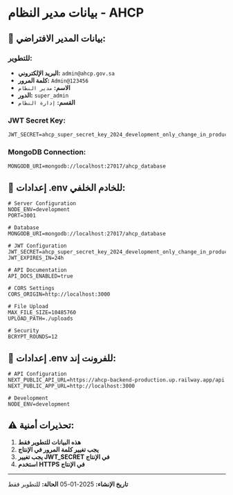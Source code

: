 # بيانات مدير النظام - AHCP

## 👤 **بيانات المدير الافتراضي:**

### **للتطوير:**
- **البريد الإلكتروني:** `admin@ahcp.gov.sa`
- **كلمة المرور:** `Admin@123456`
- **الاسم:** `مدير النظام`
- **الدور:** `super_admin`
- **القسم:** `إدارة النظام`

### **JWT Secret Key:**
```
JWT_SECRET=ahcp_super_secret_key_2024_development_only_change_in_production_123456789
```

### **MongoDB Connection:**
```
MONGODB_URI=mongodb://localhost:27017/ahcp_database
```

## 🔧 **إعدادات .env للخادم الخلفي:**

```env
# Server Configuration
NODE_ENV=development
PORT=3001

# Database
MONGODB_URI=mongodb://localhost:27017/ahcp_database

# JWT Configuration
JWT_SECRET=ahcp_super_secret_key_2024_development_only_change_in_production_123456789
JWT_EXPIRES_IN=24h

# API Documentation
API_DOCS_ENABLED=true

# CORS Settings
CORS_ORIGIN=http://localhost:3000

# File Upload
MAX_FILE_SIZE=10485760
UPLOAD_PATH=./uploads

# Security
BCRYPT_ROUNDS=12
```

## 🔧 **إعدادات .env للفرونت إند:**

```env
# API Configuration
NEXT_PUBLIC_API_URL=https://ahcp-backend-production.up.railway.app/api
NEXT_PUBLIC_APP_URL=http://localhost:3000

# Development
NODE_ENV=development
```

## ⚠️ **تحذيرات أمنية:**

1. **هذه البيانات للتطوير فقط**
2. **يجب تغيير كلمة المرور في الإنتاج**
3. **يجب تغيير JWT_SECRET في الإنتاج**
4. **استخدم HTTPS في الإنتاج**

---
**تاريخ الإنشاء:** 2025-01-05
**الحالة:** للتطوير فقط
